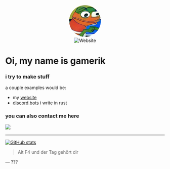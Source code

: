 
<div id="header" align="center">
    <img src="profil.png" class="headerimage" style="border-radius: 100%; height: 100px; width: 100px">
</div>
<div id="badges" align="center">
<img alt="Website" src="https://img.shields.io/website?down_message=offline&up_color=gren&up_message=online&url=https%3A%2F%2Filluminaticraft.de">
</div>

# Oi, my name is gamerik

### i try to make stuff

a couple examples would be:
- my [website](https://illuminaticraft.de)
- [discord bots](https://github.com/ItsGamerik/get-img) i write in rust

### you can also contact me here
![](https://img.shields.io/badge/Discord-Its__Gamerik%232650-blue)

---

[![GitHub stats](https://github-readme-stats.vercel.app/api?username=ItsGamerik&show_icons=true&theme=transparent)](https://github.com/anuraghazra/github-readme-stats)

> Alt F4 und der Tag gehört dir

— ???
